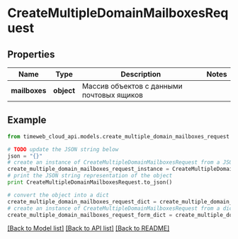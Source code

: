 # CreateMultipleDomainMailboxesRequest


## Properties
Name | Type | Description | Notes
------------ | ------------- | ------------- | -------------
**mailboxes** | **object** | Массив объектов с данными почтовых ящиков | 

## Example

```python
from timeweb_cloud_api.models.create_multiple_domain_mailboxes_request import CreateMultipleDomainMailboxesRequest

# TODO update the JSON string below
json = "{}"
# create an instance of CreateMultipleDomainMailboxesRequest from a JSON string
create_multiple_domain_mailboxes_request_instance = CreateMultipleDomainMailboxesRequest.from_json(json)
# print the JSON string representation of the object
print CreateMultipleDomainMailboxesRequest.to_json()

# convert the object into a dict
create_multiple_domain_mailboxes_request_dict = create_multiple_domain_mailboxes_request_instance.to_dict()
# create an instance of CreateMultipleDomainMailboxesRequest from a dict
create_multiple_domain_mailboxes_request_form_dict = create_multiple_domain_mailboxes_request.from_dict(create_multiple_domain_mailboxes_request_dict)
```
[[Back to Model list]](../README.md#documentation-for-models) [[Back to API list]](../README.md#documentation-for-api-endpoints) [[Back to README]](../README.md)


